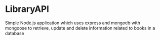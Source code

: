 # LibraryAPI
Simple Node.js application which uses express and mongodb with mongoose to retrieve, update and delete information related to books in a database
